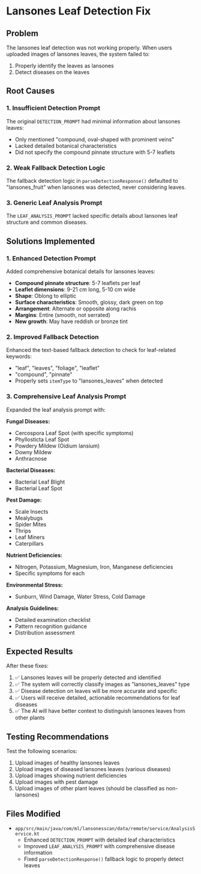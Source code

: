 # Lansones Leaf Detection Fix

## Problem
The lansones leaf detection was not working properly. When users uploaded images of lansones leaves, the system failed to:
1. Properly identify the leaves as lansones
2. Detect diseases on the leaves

## Root Causes

### 1. Insufficient Detection Prompt
The original `DETECTION_PROMPT` had minimal information about lansones leaves:
- Only mentioned "compound, oval-shaped with prominent veins"
- Lacked detailed botanical characteristics
- Did not specify the compound pinnate structure with 5-7 leaflets

### 2. Weak Fallback Detection Logic
The fallback detection logic in `parseDetectionResponse()` defaulted to "lansones_fruit" when lansones was detected, never considering leaves.

### 3. Generic Leaf Analysis Prompt
The `LEAF_ANALYSIS_PROMPT` lacked specific details about lansones leaf structure and common diseases.

## Solutions Implemented

### 1. Enhanced Detection Prompt
Added comprehensive botanical details for lansones leaves:
- **Compound pinnate structure**: 5-7 leaflets per leaf
- **Leaflet dimensions**: 9-21 cm long, 5-10 cm wide
- **Shape**: Oblong to elliptic
- **Surface characteristics**: Smooth, glossy, dark green on top
- **Arrangement**: Alternate or opposite along rachis
- **Margins**: Entire (smooth, not serrated)
- **New growth**: May have reddish or bronze tint

### 2. Improved Fallback Detection
Enhanced the text-based fallback detection to check for leaf-related keywords:
- "leaf", "leaves", "foliage", "leaflet"
- "compound", "pinnate"
- Properly sets `itemType` to "lansones_leaves" when detected

### 3. Comprehensive Leaf Analysis Prompt
Expanded the leaf analysis prompt with:

**Fungal Diseases:**
- Cercospora Leaf Spot (with specific symptoms)
- Phyllosticta Leaf Spot
- Powdery Mildew (Oidium lansium)
- Downy Mildew
- Anthracnose

**Bacterial Diseases:**
- Bacterial Leaf Blight
- Bacterial Leaf Spot

**Pest Damage:**
- Scale Insects
- Mealybugs
- Spider Mites
- Thrips
- Leaf Miners
- Caterpillars

**Nutrient Deficiencies:**
- Nitrogen, Potassium, Magnesium, Iron, Manganese deficiencies
- Specific symptoms for each

**Environmental Stress:**
- Sunburn, Wind Damage, Water Stress, Cold Damage

**Analysis Guidelines:**
- Detailed examination checklist
- Pattern recognition guidance
- Distribution assessment

## Expected Results

After these fixes:
1. ✅ Lansones leaves will be properly detected and identified
2. ✅ The system will correctly classify images as "lansones_leaves" type
3. ✅ Disease detection on leaves will be more accurate and specific
4. ✅ Users will receive detailed, actionable recommendations for leaf diseases
5. ✅ The AI will have better context to distinguish lansones leaves from other plants

## Testing Recommendations

Test the following scenarios:
1. Upload images of healthy lansones leaves
2. Upload images of diseased lansones leaves (various diseases)
3. Upload images showing nutrient deficiencies
4. Upload images with pest damage
5. Upload images of other plant leaves (should be classified as non-lansones)

## Files Modified

- `app/src/main/java/com/ml/lansonesscan/data/remote/service/AnalysisService.kt`
  - Enhanced `DETECTION_PROMPT` with detailed leaf characteristics
  - Improved `LEAF_ANALYSIS_PROMPT` with comprehensive disease information
  - Fixed `parseDetectionResponse()` fallback logic to properly detect leaves
